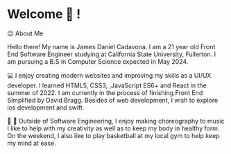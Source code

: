 # Welcome :wave: !

:wink: About Me

Hello there! My name is James Daniel Cadavona. I am a 21 year old Front End Software Engineer studying at California State University, Fullerton. I am pursuing a B.S in Computer Science expected in May 2024.

:computer: I enjoy creating modern websites and improving my skills as a UI/UX developer. I learned HTML5, CSS3, ,JavaScript ES6+ and React in the summer of 2022. I am currently in the process of finishing Front End Simplified by David Bragg. Besides of web development, I wish to explore ios development and swift.

:dancers: :basketball: Outside of Software Engineering, I enjoy making choreography to music I like to help with my creativity as well as to keep my body in healthy form. On the weekend, I also like to play basketball at my local gym to help keep my mind at ease.

